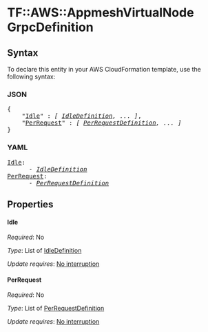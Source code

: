 # TF::AWS::AppmeshVirtualNode GrpcDefinition

## Syntax

To declare this entity in your AWS CloudFormation template, use the following syntax:

### JSON

<pre>
{
    "<a href="#idle" title="Idle">Idle</a>" : <i>[ <a href="idledefinition.md">IdleDefinition</a>, ... ]</i>,
    "<a href="#perrequest" title="PerRequest">PerRequest</a>" : <i>[ <a href="perrequestdefinition.md">PerRequestDefinition</a>, ... ]</i>
}
</pre>

### YAML

<pre>
<a href="#idle" title="Idle">Idle</a>: <i>
      - <a href="idledefinition.md">IdleDefinition</a></i>
<a href="#perrequest" title="PerRequest">PerRequest</a>: <i>
      - <a href="perrequestdefinition.md">PerRequestDefinition</a></i>
</pre>

## Properties

#### Idle

_Required_: No

_Type_: List of <a href="idledefinition.md">IdleDefinition</a>

_Update requires_: [No interruption](https://docs.aws.amazon.com/AWSCloudFormation/latest/UserGuide/using-cfn-updating-stacks-update-behaviors.html#update-no-interrupt)

#### PerRequest

_Required_: No

_Type_: List of <a href="perrequestdefinition.md">PerRequestDefinition</a>

_Update requires_: [No interruption](https://docs.aws.amazon.com/AWSCloudFormation/latest/UserGuide/using-cfn-updating-stacks-update-behaviors.html#update-no-interrupt)

